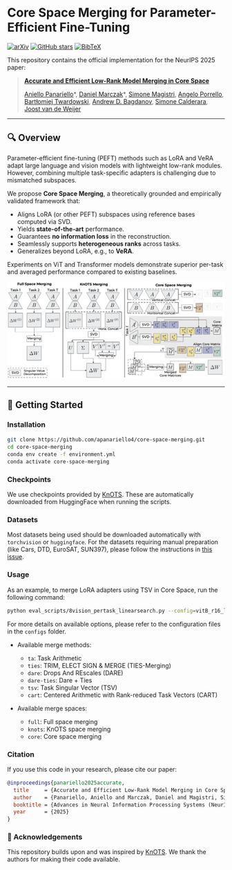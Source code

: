 # Core Space Merging for Parameter-Efficient Fine-Tuning
[![arXiv](https://img.shields.io/badge/arXiv-2509.17786-b31b1b.svg?style=flat)](https://arxiv.org/abs/2509.17786) [![GitHub stars](https://img.shields.io/github/stars/apanariello4/core-space-merging?style=social)](https://github.com/apanariello4/core-space-merging/stargazers) [![BibTeX](https://img.shields.io/badge/BibTeX-Available-brightgreen.svg)](#citation)

This repository contains the official implementation for the NeurIPS 2025 paper:

> **[Accurate and Efficient Low-Rank Model Merging in Core Space](https://arxiv.org/abs/2509.17786)**
> 
> [Aniello Panariello](https://scholar.google.com/citations?user=YnVl5pQAAAAJ)\*, [Daniel Marczak](https://scholar.google.com/citations?user=Vs4kBzQAAAAJ)\*, [Simone Magistri](https://scholar.google.com/citations?user=fAS993EAAAAJ), [Angelo Porrello](https://scholar.google.com/citations?user=pGNOOk0AAAAJ), [Bartłomiej Twardowski](https://scholar.google.com/citations?user=8yywECgAAAAJ), [Andrew D. Bagdanov](https://scholar.google.com/citations?user=_Fk4YUcAAAAJ), [Simone Calderara](https://scholar.google.com/citations?user=YaRuDkcAAAAJ), [Joost van de Weijer](https://scholar.google.com/citations?hl=en&user=Gsw2iUEAAAAJ)


---

## 🔍 Overview

Parameter-efficient fine-tuning (PEFT) methods such as LoRA and VeRA adapt large language and vision models with lightweight low-rank modules. However, combining multiple task-specific adapters is challenging due to mismatched subspaces.

We propose **Core Space Merging**, a theoretically grounded and empirically validated framework that:

- Aligns LoRA (or other PEFT) subspaces using reference bases computed via SVD.
- Yields **state-of-the-art** performance.
- Guarantees **no information loss** in the reconstruction.
- Seamlessly supports **heterogeneous ranks** across tasks.
- Generalizes beyond LoRA, e.g., to **VeRA**.

Experiments on ViT and Transformer models demonstrate superior per-task and averaged performance compared to existing baselines.

![alt text](fig/method.png)

---

## 🚀 Getting Started

### Installation
```bash
git clone https://github.com/apanariello4/core-space-merging.git
cd core-space-merging
conda env create -f environment.yml
conda activate core-space-merging
```

### Checkpoints
We use checkpoints provided by [KnOTS](https://github.com/gstoica27/KnOTS). These are automatically downloaded from HuggingFace when running the scripts.

### Datasets
Most datasets being used should be downloaded automatically with `torchvision` or `huggingface`. For the datasets requiring manual preparation (like Cars, DTD, EuroSAT, SUN397), please follow the instructions in [this issue](https://github.com/mlfoundations/task_vectors/issues/1).

### Usage
As an example, to merge LoRA adapters using TSV in Core Space, run the following command:

```bash
python eval_scripts/8vision_pertask_linearsearch.py --config=vitB_r16_linearsearch_universal.py --merge_method=tsv --merge_space=core --representation=matrix_per_layer --isotropize=1
```

For more details on available options, please refer to the configuration files in the `configs` folder.

* Available merge methods:
  - `ta`: Task Arithmetic
  - `ties`: TRIM, ELECT SIGN & MERGE (TIES-Merging)
  - `dare`: Drops And REscales (DARE)
  - `dare-ties`: Dare + Ties
  - `tsv`: Task Singular Vector (TSV)
  - `cart`: Centered Arithmetic with Rank-reduced Task Vectors (CART)

* Available merge spaces:
  - `full`: Full space merging
  - `knots`: KnOTS space merging
  - `core`: Core space merging

### Citation

If you use this code in your research, please cite our paper:

```bibtex
@inproceedings{panariello2025accurate,
  title     = {Accurate and Efficient Low-Rank Model Merging in Core Space},
  author    = {Panariello, Aniello and Marczak, Daniel and Magistri, Simone and Porrello, Angelo and Twardowski, Bart{\l}omiej and Bagdanov, Andrew D. and Calderara, Simone and van de Weijer, Joost},
  booktitle = {Advances in Neural Information Processing Systems (NeurIPS)},
  year      = {2025}
}
```

### 🙏 Acknowledgements

This repository builds upon and was inspired by [KnOTS](https://github.com/gstoica27/KnOTS). We thank the authors for making their code available.
